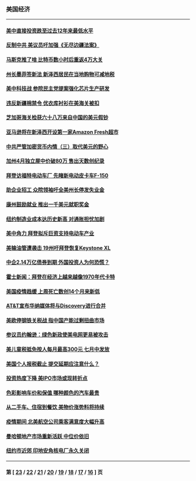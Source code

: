 ### 美国经济
---
#### [美中直接投资跌至过去12年来最低水平](../../pages/ncid1078158/n12961457.md) 
#### [反制中共 美议员吁加强《无尽边疆法案》](../../pages/ncid1078158/n12961111.md) 
#### [马斯克推了啥 比特币数小时后重返4万大关](../../pages/ncid1078158/n12961410.md) 
#### [州长墨菲签新法 新泽西居民在当地购物可减地税](../../pages/ncid1078158/n12961220.md) 
#### [美中科技战 参院民主党提案强化芯片生产研发](../../pages/ncid1078158/n12960961.md) 
#### [违反新疆棉禁令 优衣库衬衫在美海关被扣](../../pages/ncid1078158/n12960852.md) 
#### [芝加哥海关检获六十八万来自中国的美元假钞](../../pages/ncid1078158/n12960808.md) 
#### [亚马逊将在新泽西开设第一家Amazon Fresh超市](../../pages/ncid1078158/n12960792.md) 
#### [中共严管加密货币内情（三）取代美元的野心](../../pages/ncid1078158/n12954362.md) 
#### [加州4月独立屋中价破80万 售出天数创纪录](../../pages/ncid1078158/n12959350.md) 
#### [拜登访福特电动车厂 先睹新电动皮卡车F-150](../../pages/ncid1078158/n12959085.md) 
#### [助企业招工 众院领袖吁全美州长停发失业金](../../pages/ncid1078158/n12959059.md) 
#### [康州鼓励就业 推出一千美元就职奖金](../../pages/ncid1078158/n12958967.md) 
#### [纽约制造业成本达历史新高 对通胀担忧加剧](../../pages/ncid1078158/n12959081.md) 
#### [美中角力 拜登拟斥巨资支持电动车产业](../../pages/ncid1078158/n12958914.md) 
#### [美输油管遭袭击 19州吁拜登恢复Keystone XL](../../pages/ncid1078158/n12958733.md) 
#### [中企2.14万亿债券到期 外国投资人为何恐慌？](../../pages/ncid1078158/n12958503.md) 
#### [霍士新闻：拜登在经济上越来越像1970年代卡特](../../pages/ncid1078158/n12957255.md) 
#### [美国疫情趋缓 上周死亡数创14个月来新低](../../pages/ncid1078158/n12956889.md) 
#### [AT&T宣布华纳媒体将与Discovery进行合并](../../pages/ncid1078158/n12956341.md) 
#### [美欧停钢铁关税战 指中国产能过剩扭曲市场](../../pages/ncid1078158/n12956202.md) 
#### [参议员约翰逊：绿色新政使美电网更易被攻击](../../pages/ncid1078158/n12956038.md) 
#### [美儿童税抵免按人每月最高300元 七月中发放](../../pages/ncid1078158/n12955979.md) 
#### [美国个人报税截止 提交延期应注意什么？](../../pages/ncid1078158/n12955803.md) 
#### [投资热度下降 美IPO市场或现转折点](../../pages/ncid1078158/n12955693.md) 
#### [色彩影响车价和保值 哪种颜色的汽车最贵](../../pages/ncid1078158/n12935732.md) 
#### [从二手车、住宿到餐饮 美物价涨势料将持续](../../pages/ncid1078158/n12947456.md) 
#### [疫情期间 北美航空公司乘客满意度大幅升高](../../pages/ncid1078158/n12952361.md) 
#### [曼哈顿地产市场重新活跃 中位价依旧](../../pages/ncid1078158/n12951524.md) 
#### [纽约市近郊 印地安角核电厂永久关闭](../../pages/ncid1078158/n12951451.md) 

---
#### 第 [ [23](./23.md) / [22](./22.md) / [21](./21.md) / [20](./20.md) / [19](./19.md) / [18](./18.md) / [17](./17.md) / [16](./16.md) ] 页
